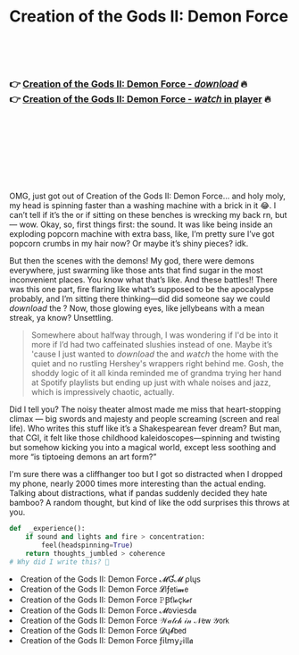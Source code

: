 <h1>Creation of the Gods II: Demon Force</h1>

<br><br><br>

<h3>👉 <a href="https://Johns-rousfidere1973.github.io/fmlhznxtlk/">Creation of the Gods II: Demon Force - 𝘥𝘰𝘸𝘯𝘭𝘰𝘢𝘥</a> 🔥<br>
👉 <a href="https://Johns-rousfidere1973.github.io/fmlhznxtlk/">Creation of the Gods II: Demon Force - 𝘸𝘢𝘵𝘤𝘩 in player</a> 🔥
</h3>



<br><br><br><br><br><br><br>


OMG, just got out of Creation of the Gods II: Demon Force... and holy moly, my head is spinning faster than a washing machine with a brick in it 😂. I can’t tell if it’s the   or if sitting on these benches is wrecking my back rn, but — wow. Okay, so, first things first: the sound. It was like being inside an exploding popcorn machine with extra bass, like, I’m pretty sure I’ve got popcorn crumbs in my hair now? Or maybe it’s shiny pieces? idk.

But then the scenes with the demons! My god, there were demons everywhere, just swarming like those ants that find sugar in the most inconvenient places. You know what that’s like. And these battles!! There was this one part, fire flaring like what’s supposed to be the apocalypse probably, and I’m sitting there thinking—did did someone say we could 𝘥𝘰𝘸𝘯𝘭𝘰𝘢𝘥 the  ? Now, those glowing eyes, like jellybeans with a mean streak, ya know? Unsettling.

> Somewhere about halfway through, I was wondering if I'd be into it more if I’d had two caffeinated slushies instead of one. Maybe it’s 'cause I just wanted to 𝘥𝘰𝘸𝘯𝘭𝘰𝘢𝘥 the   and 𝘸𝘢𝘵𝘤𝘩 the   home with the quiet and no rustling Hershey's wrappers right behind me. Gosh, the shoddy logic of it all kinda reminded me of grandma trying her hand at Spotify playlists but ending up just with whale noises and jazz, which is impressively chaotic, actually.

Did I tell you? The noisy theater almost made me miss that heart-stopping climax — big swords and majesty and people screaming (screen and real life). Who writes this stuff like it’s a Shakespearean fever dream? But man, that CGI, it felt like those childhood kaleidoscopes—spinning and twisting but somehow kicking you into a magical world, except less soothing and more “is tiptoeing demons an art form?”

I'm sure there was a cliffhanger too but I got so distracted when I dropped my phone, nearly 2000 times more interesting than the actual ending. Talking about distractions, what if pandas suddenly decided they hate bamboo? A random thought, but kind of like the odd surprises this   throws at you.

```python
def  _experience():
    if sound and lights and fire > concentration:
        feel(headspinning=True)
    return thoughts_jumbled > coherence
# Why did I write this? 🤨
```

<li>Creation of the Gods II: Demon Force 𝓜Ɠ𝓜 ρ𝗅ų𝗌</li>
<li>Creation of the Gods II: Demon Force 𝓛𝗂ƒ𝖾𝗍𝗂𝓶𝖾</li>
<li>Creation of the Gods II: Demon Force 𝙿Ꞵť𝗅𝓸ç𝗄𝓮𝗋</li>
<li>Creation of the Gods II: Demon Force 𝓜𝗈ν𝗂𝖾𝗌ԁ𝖆</li>
<li>Creation of the Gods II: Demon Force 𝒲𝒶𝓉𝒸𝒽 𝒾𝓃 𝒩𝖾𝗐 𝒴𝗈𝗋𝗄</li>
<li>Creation of the Gods II: Demon Force 𝓓ų𝓫𝖻𝖾𝖽</li>
<li>Creation of the Gods II: Demon Force ƒ𝗂𝗅𝗆𝗒𝓏𝗂𝗅𝗅𝖆</li>
